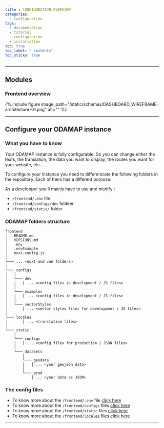 ```yaml
---
title : CONFIGURATION OVERVIEW
categories:
  - configuration
tags:
  - documentation
  - tutorial
  - configuration
  - installation
toc: true
toc_label: " contents"
toc_sticky: true
---
```



-----
## Modules

### Frontend overview
{% include figure image_path="/static/schemas/DASHBOARD_WIREFRAME-architecture-01.png" alt="" %}

--------

## Configure your ODAMAP instance
 

### What you have to know

Your ODAMAP instance is fully configurable. So you can change either the texts, the translation, the data you want to display, the routes you want for your website, etc...

To configure your instance you need to differenciate the following folders in the repository. Each of them has a different purpose.

As a developper you'll mainly have to use and modify :

- `/frontend/.env` file
- `/frontend/configs/dev` foldeer
- `/frontend/static/` folder


### ODAMAP folders structure

```
frontend
│   README.md
│   VERSIONS.md
│   .env
│   .envExample
│   nuxt.config.js
│
└─── ... <nuxt and vue folders>
│
└─── configs
│   │
│   └─── dev
│   │   │ ... <config files in development / JS files>
│   │
│   └─── examples
│   │   │ ... <config files in development / JS files>
│   │
│   └─── vectorStyles
│       │ ... <vector styles files for development / JS files>
│
└─── locales
│       │ ... <translation files>
│
└─── static
    │
    └─── configs
    │   │ ... <config files for production / JSON files>
    │
    └─── datasets
        │
        └─── geodata
        │   │ ... <your geojson data>
        │
        └─── prod
            │ ... <your data as JSON>

```

### The config files

- To know more about the `/frontend/.env` file [click here](/configuration/config-envfile)
- To know more about the `/frontend/configs` files [click here](/configuration/config-configs)
- To know more about the `/frontend/static` files [click here](/configuration/config-static)
- To know more about the `/frontend/locales` files [click here](/configuration/config-locales)


------------

<br>
<br>
